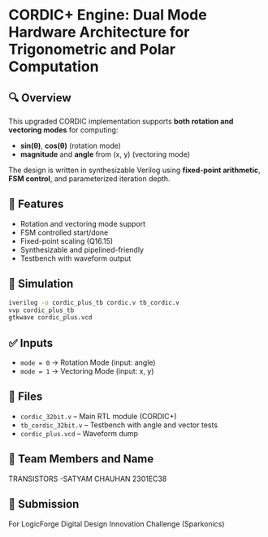 
# CORDIC+ Engine: Dual Mode Hardware Architecture for Trigonometric and Polar Computation

## 🔍 Overview
This upgraded CORDIC implementation supports **both rotation and vectoring modes** for computing:
- **sin(θ)**, **cos(θ)** (rotation mode)
- **magnitude** and **angle** from (x, y) (vectoring mode)

The design is written in synthesizable Verilog using **fixed-point arithmetic**, **FSM control**, and parameterized iteration depth.

## 🧠 Features
- Rotation and vectoring mode support
- FSM controlled start/done
- Fixed-point scaling (Q16.15)
- Synthesizable and pipelined-friendly
- Testbench with waveform output

## 🧪 Simulation
```bash
iverilog -o cordic_plus_tb cordic.v tb_cordic.v
vvp cordic_plus_tb
gtkwave cordic_plus.vcd
```

## ✅ Inputs
- `mode = 0` → Rotation Mode (input: angle)
- `mode = 1` → Vectoring Mode (input: x, y)

## 📄 Files
- `cordic_32bit.v` – Main RTL module (CORDIC+)
- `tb_cordic_32bit.v` – Testbench with angle and vector tests
- `cordic_plus.vcd` – Waveform dump

## 👥 Team Members and Name
 TRANSISTORS
-SATYAM CHAUHAN 2301EC38

## 📅 Submission
For LogicForge Digital Design Innovation Challenge (Sparkonics)
